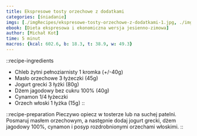 ```yaml
---
title: Ekspresowe tosty orzechowe z dodatkami
categories: [śniadanie]
imgs: [./imgRecipes/ekspresowe-tosty-orzechowe-z-dodatkami-1.jpg, ./imgRecipes/ekspresowe-tosty-orzechowe-z-dodatkami-2.jpg]
ebook: [Dieta ekspresowa i ekonomiczna wersja jesienno-zimowa]
author: [Michał Kot]
time: 5 minut
macros: {kcal: 602.6, b: 18.3, t: 38.9, w: 49.3}
---
```


::recipe-ingredients
- Chleb żytni pełnoziarnisty 1 kromka (+/-40g)
- Masło orzechowe 3 łyżeczki (45g)
- Jogurt grecki 3 łyżki (80g)
- Dżem jagodowy bez cukru 100% (40g)
- Cynamon 1/4 łyżeczki
- Orzech włoski 1 łyżka (15g)
::

::recipe-preparation
Pieczywo opiecz w tosterze lub na suchej patelni. Posmaruj masłem orzechowym, a następnie dodaj jogurt grecki, dżem jagodowy 100%, cynamon i posyp rozdrobnionymi orzechami włoskimi.
::